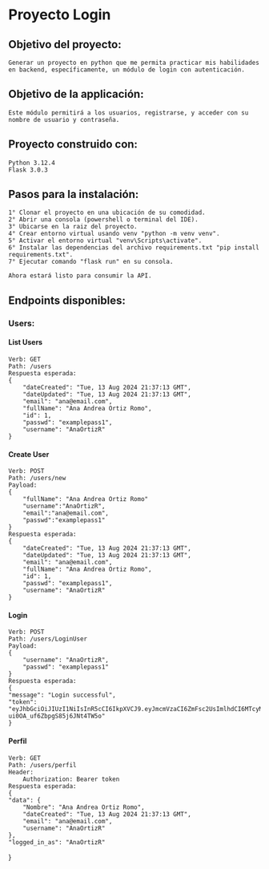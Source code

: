# Proyecto Login

## Objetivo del proyecto:
    Generar un proyecto en python que me permita practicar mis habilidades en backend, específicamente, un módulo de login con autenticación.

## Objetivo de la applicación:
    Este módulo permitirá a los usuarios, registrarse, y acceder con su nombre de usuario y contraseña.

## Proyecto construido con: 
    Python 3.12.4
    Flask 3.0.3

## Pasos para la instalación:
    1° Clonar el proyecto en una ubicación de su comodidad.
    2° Abrir una consola (powershell o terminal del IDE).
    3° Ubicarse en la raiz del proyecto.
    4° Crear entorno virtual usando venv "python -m venv venv".
    5° Activar el entorno virtual "venv\Scripts\activate".
    6° Instalar las dependencias del archivo requirements.txt "pip install requirements.txt".
    7° Ejecutar comando "flask run" en su consola.

    Ahora estará listo para consumir la API.

## Endpoints disponibles:
### Users:
#### List Users
    Verb: GET
    Path: /users
    Respuesta esperada:
    {
        "dateCreated": "Tue, 13 Aug 2024 21:37:13 GMT",
        "dateUpdated": "Tue, 13 Aug 2024 21:37:13 GMT",
        "email": "ana@email.com",
        "fullName": "Ana Andrea Ortiz Romo",
        "id": 1,
        "passwd": "examplepass1",
        "username": "AnaOrtizR"
    }

#### Create User
    Verb: POST
    Path: /users/new
    Payload:
    {
        "fullName": "Ana Andrea Ortiz Romo"
        "username":"AnaOrtizR",
        "email":"ana@email.com",
        "passwd":"examplepass1"
    }
    Respuesta esperada:
    {
        "dateCreated": "Tue, 13 Aug 2024 21:37:13 GMT",
        "dateUpdated": "Tue, 13 Aug 2024 21:37:13 GMT",
        "email": "ana@email.com",
        "fullName": "Ana Andrea Ortiz Romo",
        "id": 1,
        "passwd": "examplepass1",
        "username": "AnaOrtizR"
    }

#### Login
    Verb: POST
    Path: /users/LoginUser
    Payload:
    {
        "username": "AnaOrtizR",
        "passwd": "examplepass1"
    }
    Respuesta esperada:
    {
    "message": "Login successful",
    "token": "eyJhbGciOiJIUzI1NiIsInR5cCI6IkpXVCJ9.eyJmcmVzaCI6ZmFsc2UsImlhdCI6MTcyMzY3NzQ4OSwianRpIjoiNGI3Njg0ZjAtYjJjNy00YTM2LTkxNzMtNzQ0ZjdmMTEwMWU5IiwidHlwZSI6ImFjY2VzcyIsInN1YiI6IkFuYU9ydGl6UiIsIm5iZiI6MTcyMzY3NzQ4OSwiY3NyZiI6ImY3ZGYxYTk3LTNmNTUtNDcyYy1iMTcxLTBhYzgwMGQ0ZDMwZSIsImV4cCI6MTcyMzY3ODM4OX0.R5yt0WVR4jaKrtUC-ui0OA_uf6ZbpgS85j6JNt4TW5o"
    }

#### Perfil
    Verb: GET
    Path: /users/perfil
    Header:
        Authorization: Bearer token
    Respuesta esperada:
    {
    "data": {
        "Nombre": "Ana Andrea Ortiz Romo",
        "dateCreated": "Tue, 13 Aug 2024 21:37:13 GMT",
        "email": "ana@email.com",
        "username": "AnaOrtizR"
    },
    "logged_in_as": "AnaOrtizR"
}



